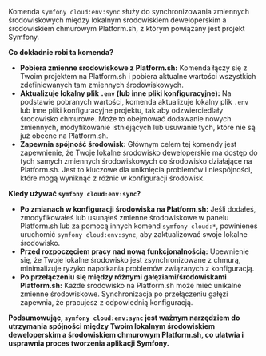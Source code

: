 Komenda `symfony cloud:env:sync` służy do synchronizowania zmiennych środowiskowych między lokalnym środowiskiem deweloperskim a środowiskiem chmurowym Platform.sh, z którym powiązany jest projekt Symfony.

**Co dokładnie robi ta komenda?**

* **Pobiera zmienne środowiskowe z Platform.sh:** Komenda łączy się z Twoim projektem na Platform.sh i pobiera aktualne wartości wszystkich zdefiniowanych tam zmiennych środowiskowych.
* **Aktualizuje lokalny plik `.env` (lub inne pliki konfiguracyjne):** Na podstawie pobranych wartości, komenda aktualizuje lokalny plik `.env` lub inne pliki konfiguracyjne projektu, tak aby odzwierciedlały środowisko chmurowe. Może to obejmować dodawanie nowych zmiennych, modyfikowanie istniejących lub usuwanie tych, które nie są już obecne na Platform.sh.
* **Zapewnia spójność środowisk:** Głównym celem tej komendy jest zapewnienie, że Twoje lokalne środowisko deweloperskie ma dostęp do tych samych zmiennych środowiskowych co środowisko działające na Platform.sh. Jest to kluczowe dla uniknięcia problemów i niespójności, które mogą wyniknąć z różnic w konfiguracji środowisk.

**Kiedy używać `symfony cloud:env:sync`?**

* **Po zmianach w konfiguracji środowiska na Platform.sh:** Jeśli dodałeś, zmodyfikowałeś lub usunąłeś zmienne środowiskowe w panelu Platform.sh lub za pomocą innych komend `symfony cloud:*`, powinieneś uruchomić `symfony cloud:env:sync`, aby zaktualizować swoje lokalne środowisko.
* **Przed rozpoczęciem pracy nad nową funkcjonalnością:** Upewnienie się, że Twoje lokalne środowisko jest zsynchronizowane z chmurą, minimalizuje ryzyko napotkania problemów związanych z konfiguracją.
* **Po przełączeniu się między różnymi gałęziami/środowiskami Platform.sh:** Każde środowisko na Platform.sh może mieć unikalne zmienne środowiskowe. Synchronizacja po przełączeniu gałęzi zapewnia, że pracujesz z odpowiednią konfiguracją.

**Podsumowując, `symfony cloud:env:sync` jest ważnym narzędziem do utrzymania spójności między Twoim lokalnym środowiskiem deweloperskim a środowiskiem chmurowym Platform.sh, co ułatwia i usprawnia proces tworzenia aplikacji Symfony.**
